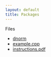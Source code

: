 ```yaml
---
layout: default
title: Packages
---
```


Files

* [dnorm](dnorm/)
* [example.cpp](example.cpp)
* [instructions.pdf](instructions.pdf)
